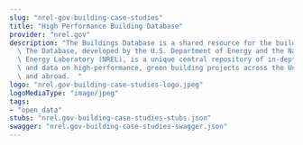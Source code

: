 ```yaml
---
slug: "nrel-gov-building-case-studies"
title: "High Performance Building Database"
provider: "nrel.gov"
description: "The Buildings Database is a shared resource for the building industry.\
  \ The Database, developed by the U.S. Department of Energy and the National Renewable\
  \ Energy Laboratory (NREL), is a unique central repository of in-depth information\
  \ and data on high-performance, green building projects across the United States\
  \ and abroad.  "
logo: "nrel.gov-building-case-studies-logo.jpeg"
logoMediaType: "image/jpeg"
tags:
- "open_data"
stubs: "nrel.gov-building-case-studies-stubs.json"
swagger: "nrel.gov-building-case-studies-swagger.json"
---
```

